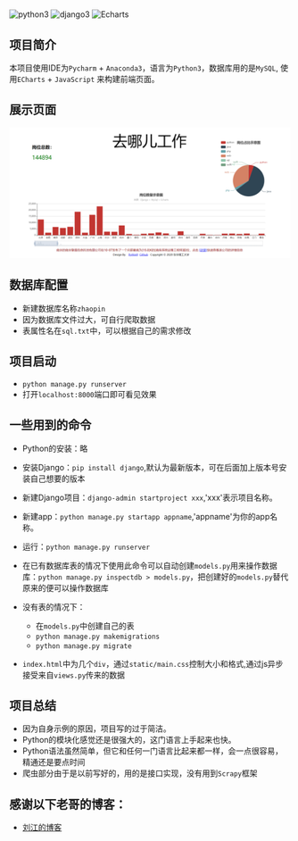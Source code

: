 #

![python3](https://img.shields.io/badge/Python-3.7-orange)
![django3](https://img.shields.io/badge/Django-3-green)
![Echarts](https://img.shields.io/badge/-Echarts-blue)

## 项目简介

   本项目使用IDE为`Pycharm` + `Anaconda3`，语言为`Python3`，数据库用的是`MySQL`, 使用`ECharts` + `JavaScript` 来构建前端页面。

## 展示页面

![Alt text](效果图.png)

## 数据库配置
- 新建数据库名称`zhaopin`
- 因为数据库文件过大，可自行爬取数据
- 表属性名在`sql.txt`中，可以根据自己的需求修改

## 项目启动
- `python manage.py runserver`
- 打开`localhost:8000`端口即可看见效果


## 一些用到的命令
- Python的安装：略
- 安装Django：`pip install django`,默认为最新版本，可在后面加上版本号安装自己想要的版本
- 新建Django项目：`django-admin startproject xxx`,'xxx'表示项目名称。
- 新建app：`python manage.py startapp appname`,'appname'为你的app名称。
- 运行：`python manage.py runserver`
- 在已有数据库表的情况下使用此命令可以自动创建`models.py`用来操作数据库：`python manage.py inspectdb > models.py`，把创建好的`models.py`替代原来的便可以操作数据库
- 没有表的情况下：
    - 在`models.py`中创建自己的表
    - `python manage.py makemigrations`
    - `python manage.py migrate`

- `index.html`中为几个`div`，通过`static/main.css`控制大小和格式,通过js异步接受来自`views.py`传来的数据

## 项目总结
+ 因为自身示例的原因，项目写的过于简洁。
+ Python的模块化感觉还是很强大的，这门语言上手起来也快。
+ Python语法虽然简单，但它和任何一门语言比起来都一样，会一点很容易，精通还是要点时间
+ 爬虫部分由于是以前写好的，用的是接口实现，没有用到`Scrapy`框架

## 感谢以下老哥的博客：
- [刘江的博客](https://www.liujiangblog.com/course/django/)
